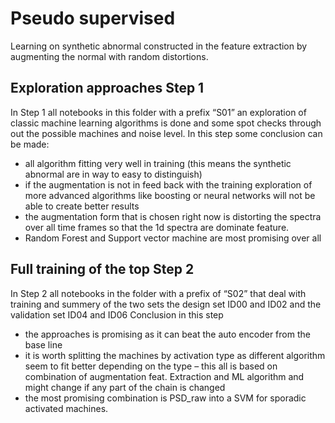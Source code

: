 # Pseudo supervised 
Learning on synthetic abnormal constructed in the feature extraction by augmenting the normal with random distortions.
## Exploration approaches Step 1
In Step 1 all notebooks in this folder with a prefix “S01” an exploration of classic machine learning algorithms is done and some spot checks through out the possible machines and noise level.
In this step some conclusion can be made:
* all algorithm fitting very well in training (this means the synthetic abnormal are in way to easy to distinguish)
* if the augmentation is not in feed back with the training exploration of more advanced algorithms like boosting or neural networks will not be able to create better results
* the augmentation form that is chosen right now is distorting the spectra over all time frames so that the 1d spectra are dominate feature.
* Random Forest and Support vector machine are most promising over all
## Full training of the top Step 2
In Step 2 all notebooks in the folder with a prefix of “S02” that deal with training and summery of the two sets the design set ID00 and ID02 and the validation set ID04 and ID06
Conclusion in this step
* the approaches is promising as it can beat the auto encoder from the base line
* it is worth splitting the machines by activation type as different algorithm seem to fit better depending on the type – this all is based on combination of augmentation feat. Extraction and ML algorithm and might change if any part of the chain is changed
* the most promising combination is PSD_raw into a SVM for sporadic activated machines.

